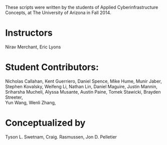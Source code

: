 These scripts were written by the students of Applied Cyberinfrastructure Concepts, at The University of Arizona in Fall 2014.
####

Instructors
=========================================================
Nirav Merchant, Eric Lyons

Student Contributors:
=========================================================
Nicholas Callahan, 
Kent Guerriero,
Daniel Spence,
Mike Hume,
Munir Jaber,
Stephen Kovalsky,
Weifeng Li, 
Nathan Lin,
Daniel Maguire,
Justin Mannin,
Sriharsha Mucheli, 
Alyssa Musante, 
Austin Paine,
Tomek Stawicki,
Brayden Streeter,  
Yun Wang,
Wenli Zhang,

Conceptualized by
=========================================================
Tyson L. Swetnam,
Craig. Rasmussen,
Jon D. Pelletier
